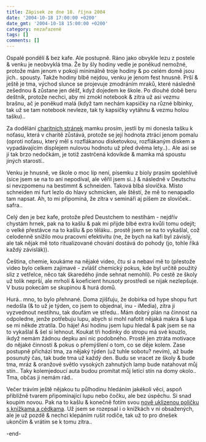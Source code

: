 ```yaml
---
title: Zápisek ze dne 18. října 2004
date: '2004-10-18 17:00:00 +0200'
date_gmt: '2004-10-18 15:00:00 +0200'
category: nezařazené
tags: []
comments: []
---
```

<p>Ospalé pondělí &amp; bez kafe. Ale postupně. Ráno jako obvykle lezu z postele &amp; venku je neobvyklá  tma. Že by šly hodiny vedle je poněkud nemožné, protože mám jenom v pokoji minimálně troje hodiny &amp;  po celém domě jsou jich.. spousty. Takže hodiny blbě nejdou, venku je jenom fest hnusně. Prší &amp; ještě je tma,  východ slunce se projevuje zmodráním mraků, které následně zešednou &amp; zůstane jen déšť, když dojedem ke  škole. Po dlouhé době beru deštník, protože nechci, aby mi zmokl notebook &amp; zítra už asi vezmu  brašnu, ač je poněkud malá (když tam nechám kapsičky na různé blbinky, tak už se tam notebook nevleze,  tak ty kapsičky vytáhnu &amp; vezmu holou tašku).. </p>
<p>Za dodělání  <a href="https://nhrozenkov.caritas.cz/">charitních stránek</a> mamku prosím, jestli by mi donesla tašku k noťasu,  která v charitě zůstává, protože se její hodnota ztrácí jenom pomalu (oproti noťasu, který měl s rozflákanou  disketovkou, rozflákaným diskem a vypadávajícím displejem nulovou hodnotu už před dvěma lety..).. Ale asi  se jí tak brzo nedočkám, je totiž zastrčená kdovíkde &amp; mamka má spoustu jiných starostí..</p>
<p>Venku je hnusně, ve škole o moc líp není, písemku z bioly prasím spolehlivě (sice jsem se na to ani  nepodíval, ale věřil jsem si..) &amp; následně v Deutschu si nevzpomenu na bestimmt &amp; schneiden.  Taková blbá slovíčka. Místo schneiden mi furt lezlo do hlavy schmicken, ale štěstí, že mě to nenapadlo  tam napsat. Ah, to mi připomíná, že zítra v semináři aj píšem ze slovíček.. safra..</p>
<p>Celý den je bez kafe, protože před Deustchem to nestíhám - nejdřív chystám hrnek, pak na to kašlu &amp;  pak mi přijde blbé extra kvůli tomu odejít; o velké přestávce na to kašlu &amp; po těláku.. prostě jsem se na to  vykašlal, což celodenně snížilo mou pracovní efektivitu (ne, že bych na kafi byl závislý, ale tak nějak mě toto  ritualizované chování dostává do pohody (jo, tohle říká každý závislák)).</p>
<p>Čeština, chemie, koukáme na nějaké video, čtu si a nebaví mě to (přestože video bylo celkem zajímavé - zvlášť  chemický pokus, kde byl určitě použitý sliz z vetřelce, něco tak škaredého jinde sehnat nemohli). Po cestě ze školy  už tolik neprší, ale mrholí &amp; koeficient hnusoty prostředí se nijak nezlepšuje. V busu pokecám se skupinou  &amp; hurá domů.</p>
<p>Hurá.. mno, to bylo přehnané. Doma zjišťuju, že dobírka od hype shopu furt nedošla (&amp; to už je týden,  co jsem to objednal, inu - iMedia), zítra ji vyzvednout nestihnu, tak doufám ve středu.. Mám dobrý plán na činnost  na odpoledne, jenže potřebuju lupu, abych si mohl nafotit nějaká makra &amp; lupa se mi někde ztratila. Do háje!  Asi hodinu jsem lupu hledal &amp; pak jsem se na to vykašlal &amp; šel si lehnout. Koukat tři hodinky do stropu  má své kouzlo, ikdyž nemám žádnou depku ani nic podobného. Prostě jen ztráta motivace do nějaké činnosti &amp;  pokus o přemýšlení o tom, co se děje kolem. Zase postupně přichází tma, za nějaký týden (už tuhle sobotu? nevím),  až bude posunutý čas, tak bude tma už každý den. Budu se vracet ze školy &amp; bude tma, mráz &amp; oranžové  světlo vysokých zahnutých lamp bude natahovat můj stín.. Taky kolemjedoucí auta budou promítat můj letící stín  na domy okolo.. Tma, občas ji nemám rád..</p>
<p>Večer trávím ještě nějakou tu půlhodinu hledáním jakékoli věci, aspoň přibližně tvarem připomínající  lupu nebo čočku, ale bez úspěchu. Si snad koupím novou. Pak na to kašlu &amp; konečně fotím svou  <a href="/assets/migrated/old-images/police.jpg">nově uklizenou poličku s knížkama a cédkama</a>. Už jsem se rozepsal i o knížkách  v ní obsažených, ale je už pozdě &amp; nechci klepáním rušit rodiče, tak už to pro dnešek ukončím &amp;  vrátím se k tomu zítra..</p>
<p>-end-</p>
